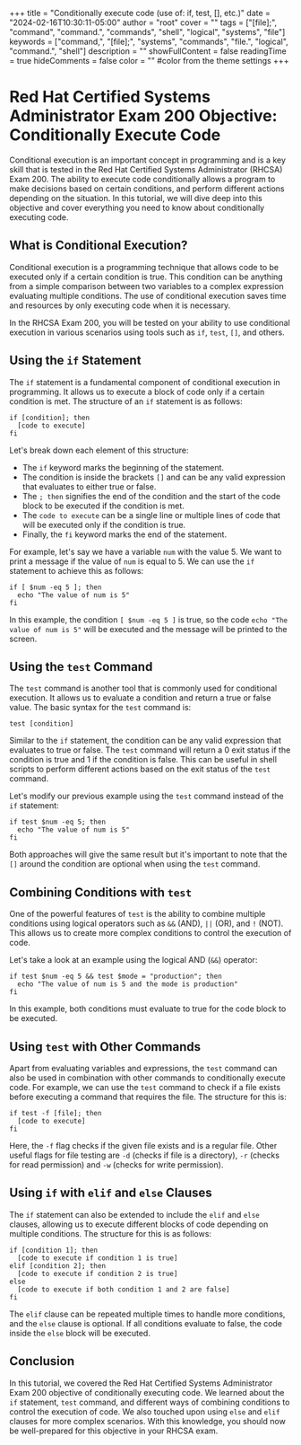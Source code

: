+++
title = "Conditionally execute code (use of: if, test, [], etc.)"
date = "2024-02-16T10:30:11-05:00"
author = "root"
cover = ""
tags = ["[file];", "command", "command.", "commands", "shell", "logical", "systems", "file"]
keywords = ["command,", "[file];", "systems", "commands", "file.", "logical", "command.", "shell"]
description = ""
showFullContent = false
readingTime = true
hideComments = false
color = "" #color from the theme settings
+++


# Red Hat Certified Systems Administrator Exam 200 Objective: Conditionally Execute Code

Conditional execution is an important concept in programming and is a key skill that is tested in the Red Hat Certified Systems Administrator (RHCSA) Exam 200. The ability to execute code conditionally allows a program to make decisions based on certain conditions, and perform different actions depending on the situation. In this tutorial, we will dive deep into this objective and cover everything you need to know about conditionally executing code.

## What is Conditional Execution?

Conditional execution is a programming technique that allows code to be executed only if a certain condition is true. This condition can be anything from a simple comparison between two variables to a complex expression evaluating multiple conditions. The use of conditional execution saves time and resources by only executing code when it is necessary.

In the RHCSA Exam 200, you will be tested on your ability to use conditional execution in various scenarios using tools such as `if`, `test`, `[]`, and others.

## Using the `if` Statement

The `if` statement is a fundamental component of conditional execution in programming. It allows us to execute a block of code only if a certain condition is met. The structure of an `if` statement is as follows:

```
if [condition]; then
  [code to execute]
fi 
```

Let's break down each element of this structure:

- The `if` keyword marks the beginning of the statement.
- The condition is inside the brackets `[]` and can be any valid expression that evaluates to either true or false.
- The `; then`  signifies the end of the condition and the start of the code block to be executed if the condition is met.
- The `code to execute` can be a single line or multiple lines of code that will be executed only if the condition is true.
- Finally, the `fi` keyword marks the end of the statement.

For example, let's say we have a variable `num` with the value 5. We want to print a message if the value of `num` is equal to 5. We can use the `if` statement to achieve this as follows:

```
if [ $num -eq 5 ]; then
  echo "The value of num is 5"
fi
```

In this example, the condition `[ $num -eq 5 ]` is true, so the code `echo "The value of num is 5"` will be executed and the message will be printed to the screen.

## Using the `test` Command

The `test` command is another tool that is commonly used for conditional execution. It allows us to evaluate a condition and return a true or false value. The basic syntax for the `test` command is:

```
test [condition]
```

Similar to the `if` statement, the condition can be any valid expression that evaluates to true or false. The `test` command will return a 0 exit status if the condition is true and 1 if the condition is false. This can be useful in shell scripts to perform different actions based on the exit status of the `test` command.

Let's modify our previous example using the `test` command instead of the `if` statement:

```
if test $num -eq 5; then
  echo "The value of num is 5"
fi
```

Both approaches will give the same result but it's important to note that the `[]` around the condition are optional when using the `test` command.

## Combining Conditions with `test`

One of the powerful features of `test` is the ability to combine multiple conditions using logical operators such as `&&` (AND), `||` (OR), and `!` (NOT). This allows us to create more complex conditions to control the execution of code.

Let's take a look at an example using the logical AND (`&&`) operator:

```
if test $num -eq 5 && test $mode = "production"; then
  echo "The value of num is 5 and the mode is production"
fi
```

In this example, both conditions must evaluate to true for the code block to be executed.

## Using `test` with Other Commands

Apart from evaluating variables and expressions, the `test` command can also be used in combination with other commands to conditionally execute code. For example, we can use the `test` command to check if a file exists before executing a command that requires the file. The structure for this is:

```
if test -f [file]; then
  [code to execute]
fi
```

Here, the `-f` flag checks if the given file exists and is a regular file. Other useful flags for file testing are `-d` (checks if file is a directory), `-r` (checks for read permission) and `-w` (checks for write permission).

## Using `if` with `elif` and `else` Clauses

The `if` statement can also be extended to include the `elif` and `else` clauses, allowing us to execute different blocks of code depending on multiple conditions. The structure for this is as follows:

```
if [condition 1]; then
  [code to execute if condition 1 is true]
elif [condition 2]; then
  [code to execute if condition 2 is true]
else
  [code to execute if both condition 1 and 2 are false]
fi
``` 

The `elif` clause can be repeated multiple times to handle more conditions, and the `else` clause is optional. If all conditions evaluate to false, the code inside the `else` block will be executed.

## Conclusion

In this tutorial, we covered the Red Hat Certified Systems Administrator Exam 200 objective of conditionally executing code. We learned about the `if` statement, `test` command, and different ways of combining conditions to control the execution of code. We also touched upon using `else` and `elif` clauses for more complex scenarios. With this knowledge, you should now be well-prepared for this objective in your RHCSA exam.